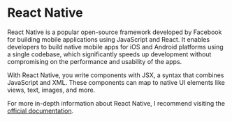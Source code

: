 # React Native

React Native is a popular open-source framework developed by Facebook for building mobile applications using JavaScript and React. It enables developers to build native mobile apps for iOS and Android platforms using a single codebase, which significantly speeds up development without compromising on the performance and usability of the apps.

With React Native, you write components with JSX, a syntax that combines JavaScript and XML. These components can map to native UI elements like views, text, images, and more.

For more in-depth information about React Native, I recommend visiting the [official documentation](https://reactnative.dev/docs/getting-started).